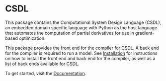 # CSDL

This package contains the Computational System Design Language (CSDL),
an embedded domain specific language with Python as the host language
that automates the computation of partial derivatives for use in
gradient-based optimization.

This package provides the front end for the compiler for CSDL.
A back end for the compiler is required to run a model.
See [Installation](#installation) for instructions on how to install the
front end and back end for the compiler, as well as a list of back ends
available for CSDL.

To get started, visit the
[Documentation](https://lsdolab.github.io/csdl/).
